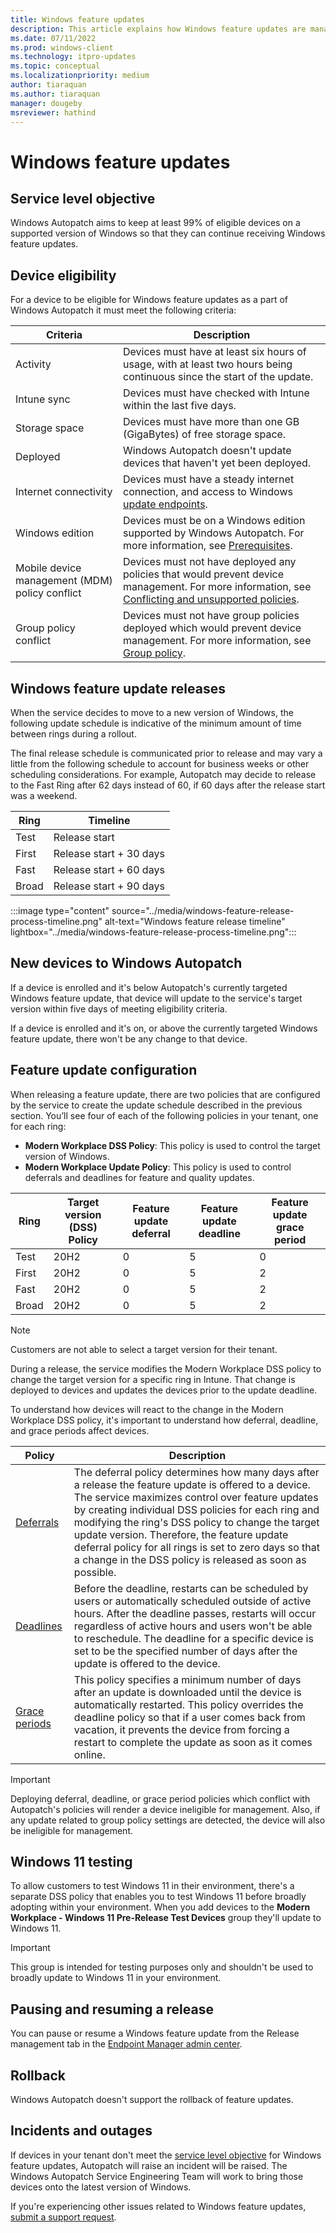 ```yaml
---
title: Windows feature updates
description: This article explains how Windows feature updates are managed in Autopatch
ms.date: 07/11/2022
ms.prod: windows-client
ms.technology: itpro-updates
ms.topic: conceptual
ms.localizationpriority: medium
author: tiaraquan
ms.author: tiaraquan
manager: dougeby
msreviewer: hathind
---
```


# Windows feature updates

## Service level objective

Windows Autopatch aims to keep at least 99% of eligible devices on a supported version of Windows so that they can continue receiving Windows feature updates.

## Device eligibility

For a device to be eligible for Windows feature updates as a part of Windows Autopatch it must meet the following criteria:

| Criteria | Description |
| ----- | ----- |
| Activity | Devices must have at least six hours of usage, with at least two hours being continuous since the start of the update. |
| Intune sync | Devices must have checked with Intune within the last five days. |
| Storage space | Devices must have more than one GB (GigaBytes) of free storage space. |
| Deployed | Windows Autopatch doesn't update devices that haven't yet been deployed. |
| Internet connectivity | Devices must have a steady internet connection, and access to Windows [update endpoints](../prepare/windows-autopatch-configure-network.md). |
| Windows edition | Devices must be on a Windows edition supported by Windows Autopatch. For more information, see [Prerequisites](../prepare/windows-autopatch-prerequisites.md). |
| Mobile device management (MDM) policy conflict | Devices must not have deployed any policies that would prevent device management. For more information, see [Conflicting and unsupported policies](../operate/windows-autopatch-wqu-unsupported-policies.md). |
| Group policy conflict | Devices must not have group policies deployed which would prevent device management. For more information, see [Group policy](windows-autopatch-wqu-unsupported-policies.md#group-policy-and-other-policy-managers). |

## Windows feature update releases

When the service decides to move to a new version of Windows, the following update schedule is indicative of the minimum amount of time between rings during a rollout.

The final release schedule is communicated prior to release and may vary a little from the following schedule to account for business weeks or other scheduling considerations. For example, Autopatch may decide to release to the Fast Ring after 62 days instead of 60, if 60 days after the release start was a weekend.  

| Ring | Timeline |
| ----- | ----- |
| Test | Release start |
| First | Release start + 30 days |
| Fast | Release start + 60 days |
| Broad | Release start + 90 days |

:::image type="content" source="../media/windows-feature-release-process-timeline.png" alt-text="Windows feature release timeline" lightbox="../media/windows-feature-release-process-timeline.png":::

## New devices to Windows Autopatch

If a device is enrolled and it's below Autopatch's currently targeted Windows feature update, that device will update to the service's target version within five days of meeting eligibility criteria.  

If a device is enrolled and it's on, or above the currently targeted Windows feature update, there won't be any change to that device.  

## Feature update configuration

When releasing a feature update, there are two policies that are configured by the service to create the update schedule described in the previous section. You’ll see four of each of the following policies in your tenant, one for each ring:  

- **Modern Workplace DSS Policy**: This policy is used to control the target version of Windows.  
- **Modern Workplace Update Policy**: This policy is used to control deferrals and deadlines for feature and quality updates.  

| Ring | Target version (DSS) Policy | Feature update deferral | Feature update deadline | Feature update grace period |
| ----- | ----- | ----- | ----- | ----- |
| Test | 20H2 | 0 | 5 | 0 |
| First | 20H2 | 0 | 5 | 2 |
| Fast | 20H2 | 0 | 5 | 2 |
| Broad | 20H2 | 0 | 5 | 2 |

> [!NOTE]
> Customers are not able to select a target version for their tenant.

During a release, the service modifies the Modern Workplace DSS policy to change the target version for a specific ring in Intune. That change is deployed to devices and updates the devices prior to the update deadline.  

To understand how devices will react to the change in the Modern Workplace DSS policy, it's important to understand how deferral, deadline, and grace periods affect devices.

| Policy | Description |
| ----- | ----- |
| [Deferrals](/windows/client-management/mdm/policy-csp-update#update-deferqualityupdatesperiodindays) | The deferral policy determines how many days after a release the feature update is offered to a device. The service maximizes control over feature updates by creating individual DSS policies for each ring and modifying the ring's DSS policy to change the target update version. Therefore, the feature update deferral policy for all rings is set to zero days so that a change in the DSS policy is released as soon as possible.   |
| [Deadlines](/windows/client-management/mdm/policy-csp-update#update-autorestartdeadlineperiodindays)    | Before the deadline, restarts can be scheduled by users or automatically scheduled outside of active hours. After the deadline passes, restarts will occur regardless of active hours and users won't be able to reschedule. The deadline for a specific device is set to be the specified number of days after the update is offered to the device.  |
| [Grace periods](/windows/client-management/mdm/policy-csp-update#update-configuredeadlinegraceperiod) | This policy specifies a minimum number of days after an update is downloaded until the device is automatically restarted. This policy overrides the deadline policy so that if a user comes back from vacation, it prevents the device from forcing a restart to complete the update as soon as it comes online.  |

> [!IMPORTANT]
> Deploying deferral, deadline, or grace period policies which conflict with Autopatch's policies will render a device ineligible for management. Also, if any update related to group policy settings are detected, the device will also be ineligible for management.

## Windows 11 testing

To allow customers to test Windows 11 in their environment, there's a separate DSS policy that enables you to test Windows 11 before broadly adopting within your environment. When you add devices to the **Modern Workplace - Windows 11 Pre-Release Test Devices** group they'll update to Windows 11.  

> [!IMPORTANT]
> This group is intended for testing purposes only and shouldn't be used to broadly update to Windows 11 in your environment.

## Pausing and resuming a release

You can pause or resume a Windows feature update from the Release management tab in the [Endpoint Manager admin center](https://go.microsoft.com/fwlink/?linkid=2109431).

## Rollback

Windows Autopatch doesn't support the rollback of feature updates.

## Incidents and outages

If devices in your tenant don't meet the [service level objective](#service-level-objective) for Windows feature updates, Autopatch will raise an incident will be raised. The Windows Autopatch Service Engineering Team will work to bring those devices onto the latest version of Windows.

If you're experiencing other issues related to Windows feature updates, [submit a support request](../operate/windows-autopatch-support-request.md).
